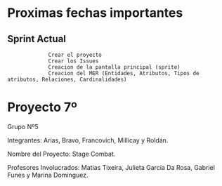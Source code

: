 # Proximas fechas importantes 

## Sprint Actual
                 Crear el proyecto 
                 Crear los Issues
                 Creacion de la pantalla principal (sprite)
                 Creacion del MER (Entidades, Atributos, Tipos de atributos, Relaciones, Cardinalidades)

# Proyecto 7º

Grupo Nº5

Integrantes: Arias, Bravo, Francovich, Millicay y Roldán.

Nombre del Proyecto: Stage Combat.

Profesores Involucrados: Matias Tixeira, Julieta García Da Rosa, Gabriel Funes y Marina Dominguez.
